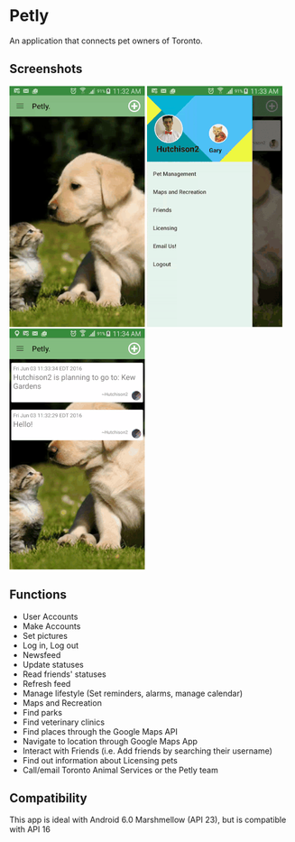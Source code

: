 # Petly

An application that connects pet owners of Toronto.

## Screenshots

![Petly's screen 1](https://github.com/cybervinit/Petly_final/blob/master/Screens/Petly_screen1.gif)
![Petly's screen 2](https://github.com/cybervinit/Petly_final/blob/master/Screens/Petly_screen2.gif)
![Petly's screen 3](https://github.com/cybervinit/Petly_final/blob/master/Screens/Petly_screen3.gif)  

## Functions

* User Accounts
 * Make Accounts
 * Set pictures
 * Log in, Log out
* Newsfeed
 * Update statuses
 * Read friends' statuses
 * Refresh feed
* Manage lifestyle (Set reminders, alarms, manage calendar)
* Maps and Recreation
 * Find parks
 * Find veterinary clinics
 * Find places through the Google Maps API
 * Navigate to location through Google Maps App
* Interact with Friends (i.e. Add friends by searching their username)
* Find out information about Licensing pets
* Call/email Toronto Animal Services or the Petly team

## Compatibility

This app is ideal with Android 6.0 Marshmellow (API 23), but is compatible with API 16



